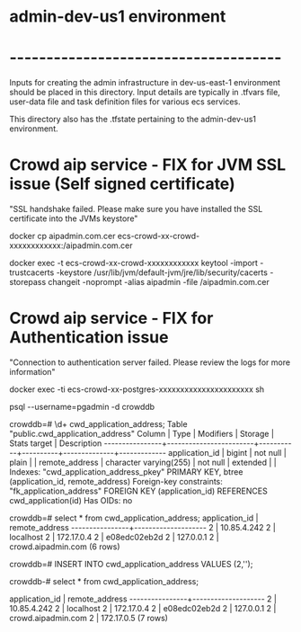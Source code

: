 # admin-dev-us1 environment    
# -------------------------------------    
    
Inputs for creating the admin infrastructure in dev-us-east-1 environment should be placed in this directory. Input details are typically in .tfvars file, user-data file and task definition files for various ecs services.    
    
This directory also has the .tfstate pertaining to the admin-dev-us1 environment.

# Crowd aip service - FIX for JVM SSL issue (Self signed certificate)

"SSL handshake failed. Please make sure you have installed the SSL certificate into the JVMs keystore"

docker cp aipadmin.com.cer ecs-crowd-xx-crowd-xxxxxxxxxxxx:/aipadmin.com.cer

docker exec -t ecs-crowd-xx-crowd-xxxxxxxxxxxx keytool -import -trustcacerts -keystore /usr/lib/jvm/default-jvm/jre/lib/security/cacerts -storepass changeit -noprompt -alias aipadmin -file /aipadmin.com.cer


# Crowd aip service - FIX for Authentication issue

"Connection to authentication server failed. Please review the logs for more information"

docker exec -ti ecs-crowd-xx-postgres-xxxxxxxxxxxxxxxxxxxxxx sh

psql --username=pgadmin -d crowddb


crowddb=# \d+ cwd_application_address;
                           Table "public.cwd_application_address"
     Column     |          Type          | Modifiers | Storage  | Stats target | Description
----------------+------------------------+-----------+----------+--------------+-------------
 application_id | bigint                 | not null  | plain    |              |
 remote_address | character varying(255) | not null  | extended |              |
Indexes:
    "cwd_application_address_pkey" PRIMARY KEY, btree (application_id, remote_address)
Foreign-key constraints:
    "fk_application_address" FOREIGN KEY (application_id) REFERENCES cwd_application(id)
Has OIDs: no

crowddb=# select * from cwd_application_address;
 application_id |   remote_address
----------------+--------------------
              2 | 10.85.4.242
              2 | localhost
              2 | 172.17.0.4
              2 | e08edc02eb2d
              2 | 127.0.0.1
              2 | crowd.aipadmin.com
(6 rows)

crowddb=# INSERT INTO cwd_application_address VALUES (2,'<Nginx container IP address>');

crowddb-# select * from cwd_application_address;

 application_id |   remote_address
----------------+--------------------
              2 | 10.85.4.242
              2 | localhost
              2 | 172.17.0.4
              2 | e08edc02eb2d
              2 | 127.0.0.1
              2 | crowd.aipadmin.com
              2 | 172.17.0.5
(7 rows)
